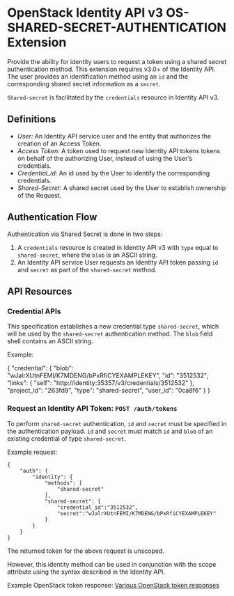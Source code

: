 OpenStack Identity API v3 OS-SHARED-SECRET-AUTHENTICATION Extension
===================================================================

Provide the ability for identity users to request a token using a shared
secret authentication method. This extension requires v3.0+ of the Identity API.
The user provides an identification method using an `id` and the corresponding
shared secret information as a `secret`.

`Shared-secret` is facilitated by the `credentials` resource in Identity API v3.

Definitions
-----------

- *User:* An Identity API service user and the entity that authorizes the
  creation of an Access Token.
- *Access Token:* A token used to request new Identity API tokens
  tokens on behalf of the authorizing User, instead of using the User’s
  credentials.
- *Credential_id:* An id used by the User to identify the corresponding
  credentials.
- *Shared-Secret:* A shared secret used by the User to establish ownership of
  the Request.

Authentication Flow
-------------------

Authentication via Shared Secret is done in two steps:

1. A `credentials` resource is created in Identity API v3 with `type` equal to
   `shared-secret`, where the `blob` is an ASCII string.
2. An Identity API service User requests an Identity API token passing `id` and
   `secret` as part of the `shared-secret` method.

API Resources
-------------

### Credential APIs

This specification establishes a new credential type `shared-secret`, which will
be used by the `shared-secret` authentication method. The `blob` field shell
contains an ASCII string.

Example:

{
    "credential": {
        "blob": "wJalrXUtnFEMI/K7MDENG/bPxRfiCYEXAMPLEKEY",
        "id": "3512532",
        "links": {
            "self": "http://identity:35357/v3/credentials/3512532"
        },
        "project_id": "263fd9",
        "type": "shared-secret",
        "user_id": "0ca8f6"
    }
}

### Request an Identity API Token: `POST /auth/tokens`

To perform `shared-secret` authentication, `id` and `secret` must be specified
in the authentication payload. `id` and `secret` must match `id` and `blob` of
an existing credential of type `shared-secret`.

Example request:

    {
        "auth": {
            "identity": {
                "methods": [
                    "shared-secret"
                ],
                "shared-secret": {
                    "credential_id":"3512532",
                    "secret":"wJalrXUtnFEMI/K7MDENG/bPxRfiCYEXAMPLEKEY"
                }
            }
        }
    }

The returned token for the above request is unscoped.

However, this identity method can be used in conjunction with the scope
attribute using the syntax described in the Identity API.

Example OpenStack token response: [Various OpenStack token responses](https://github.com/openstack/identity-api/blob/master/openstack-identity-api/v3/src/markdown/identity-api-v3.md#authentication-responses)
